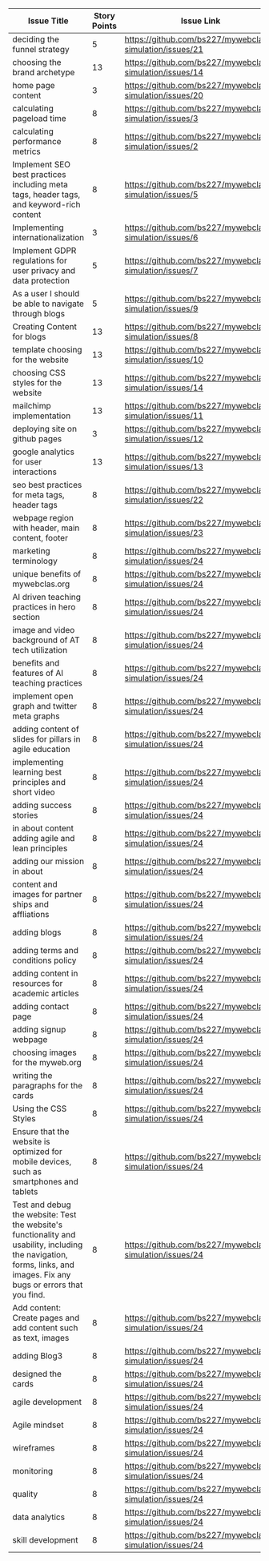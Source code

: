| Issue Title                                                                                                                                                           | Story Points | Issue Link                                               | Status | Assigned To | Assigned On | Completed On | Category | Status Notes |
|-----------------------------------------------------------------------------------------------------------------------------------------------------------------------|--------------|----------------------------------------------------------|--------|-------------|-------------|--------------|----------|--------------|
| deciding the funnel strategy                                                                                                                                          | 5            | https://github.com/bs227/mywebclass-simulation/issues/21 | new    | bhogeswari  | 2023-03-13  | 2023-03-14   | Feature  |              |
| choosing the brand archetype                                                                                                                                          | 13           | https://github.com/bs227/mywebclass-simulation/issues/14 | new    | navya       | 2023-03-13  | 2023-03-14   | Feature  |              |
| home page content                                                                                                                                                     | 3            | https://github.com/bs227/mywebclass-simulation/issues/20 | new    | sathvika    | 2023-03-13  | 2023-03-14   | Feature  |              |
| calculating pageload time                                                                                                                                             | 8            | https://github.com/bs227/mywebclass-simulation/issues/3  | new    | bhogeswari  | 2023-03-15  | 2023-03-16   | Feature  |              |
| calculating performance metrics                                                                                                                                       | 8            | https://github.com/bs227/mywebclass-simulation/issues/2  | new    | navya       | 2023-03-15  | 2023-03-16   | Feature  |              |
| Implement SEO best practices including meta tags, header tags, and keyword-rich content                                                                               | 8            | https://github.com/bs227/mywebclass-simulation/issues/5  | new    | sathvika    | 2023-03-15  | 2023-03-16   | Feature  |              |
| Implementing internationalization                                                                                                                                     | 3            | https://github.com/bs227/mywebclass-simulation/issues/6  | new    | bhogeswari  | 2023-03-17  | 2023-03-18   | Feature  |              |
| Implement GDPR regulations for user privacy and data protection                                                                                                       | 5            | https://github.com/bs227/mywebclass-simulation/issues/7  | new    | navya       | 2023-03-17  | 2023-03-18   | Feature  |              |
| As a user I should be able to navigate through blogs                                                                                                                  | 5            | https://github.com/bs227/mywebclass-simulation/issues/9  | new    | sathvika    | 2023-03-17  | 2023-03-18   | Feature  |              |
| Creating Content for blogs                                                                                                                                            | 13           | https://github.com/bs227/mywebclass-simulation/issues/8  | new    | bhogeswari  | 2023-03-19  | 2023-03-20   | Feature  |              |
| template choosing for the website                                                                                                                                     | 13           | https://github.com/bs227/mywebclass-simulation/issues/10 | new    | navya       | 2023-03-19  | 2023-03-20   | Feature  |              |
| choosing CSS styles for the website                                                                                                                                   | 13           | https://github.com/bs227/mywebclass-simulation/issues/14 | new    | sathvika    | 2023-03-19  | 2023-03-20   | Feature  |              |
| mailchimp implementation                                                                                                                                              | 13           | https://github.com/bs227/mywebclass-simulation/issues/11 | new    | bhogeswari  | 2023-03-21  | 2023-03-22   | Feature  |              |
| deploying site on github pages                                                                                                                                        | 3            | https://github.com/bs227/mywebclass-simulation/issues/12 | new    | navya       | 2023-03-21  | 2023-03-22   | Feature  |              |
| google analytics for user interactions                                                                                                                                | 13           | https://github.com/bs227/mywebclass-simulation/issues/13 | new    | sathvika    | 2023-03-21  | 2023-03-22   | Feature  |              |
| seo best practices for meta tags, header tags                                                                                                                         | 8            | https://github.com/bs227/mywebclass-simulation/issues/22 | new    | bhogeswari  | 2023-03-23  | 2023-03-24   | Feature  |              |
| webpage region with header, main content, footer                                                                                                                      | 8            | https://github.com/bs227/mywebclass-simulation/issues/23 | new    | navya       | 2023-03-23  | 2023-03-24   | Feature  |              |
| marketing terminology                                                                                                                                                 | 8            | https://github.com/bs227/mywebclass-simulation/issues/24 | new    | sathvika    | 2023-03-23  | 2023-03-24   | Feature  |              |
| unique benefits of mywebclas.org                                                                                                                                      | 8            | https://github.com/bs227/mywebclass-simulation/issues/24 | new    | sathvika    | 2023-03-23  | 2023-03-24   | Feature  |              |
| AI driven teaching practices in hero section                                                                                                                          | 8            | https://github.com/bs227/mywebclass-simulation/issues/24 | new    | sathvika    | 2023-03-23  | 2023-03-24   | Feature  |              |
| image and video background of AT tech utilization                                                                                                                     | 8            | https://github.com/bs227/mywebclass-simulation/issues/24 | new    | sathvika    | 2023-03-23  | 2023-03-24   | Feature  |              |
| benefits and features of AI teaching practices                                                                                                                        | 8            | https://github.com/bs227/mywebclass-simulation/issues/24 | new    | sathvika    | 2023-03-23  | 2023-03-24   | Feature  |              |
| implement open graph and twitter meta graphs                                                                                                                          | 8            | https://github.com/bs227/mywebclass-simulation/issues/24 | new    | sathvika    | 2023-03-23  | 2023-03-24   | Feature  |              |
| adding content of slides for pillars in agile education                                                                                                               | 8            | https://github.com/bs227/mywebclass-simulation/issues/24 | new    | sathvika    | 2023-03-23  | 2023-03-24   | Feature  |              |
| implementing learning best principles and short video                                                                                                                 | 8            | https://github.com/bs227/mywebclass-simulation/issues/24 | new    | sathvika    | 2023-03-23  | 2023-03-24   | Feature  |              |
| adding success stories                                                                                                                                                | 8            | https://github.com/bs227/mywebclass-simulation/issues/24 | new    | sathvika    | 2023-03-23  | 2023-03-24   | Feature  |              |
| in about content adding agile and lean principles                                                                                                                     | 8            | https://github.com/bs227/mywebclass-simulation/issues/24 | new    | sathvika    | 2023-03-23  | 2023-03-24   | Feature  |              |
| adding our mission in about                                                                                                                                           | 8            | https://github.com/bs227/mywebclass-simulation/issues/24 | new    | sathvika    | 2023-03-23  | 2023-03-24   | Feature  |              |
| content and images for partner ships and affliations                                                                                                                  | 8            | https://github.com/bs227/mywebclass-simulation/issues/24 | new    | sathvika    | 2023-03-23  | 2023-03-24   | Feature  |              |
| adding blogs                                                                                                                                                          | 8            | https://github.com/bs227/mywebclass-simulation/issues/24 | new    | sathvika    | 2023-03-23  | 2023-03-24   | Feature  |              |
| adding terms and conditions policy                                                                                                                                    | 8            | https://github.com/bs227/mywebclass-simulation/issues/24 | new    | sathvika    | 2023-03-23  | 2023-03-24   | Feature  |              |
| adding content in resources for academic articles                                                                                                                     | 8            | https://github.com/bs227/mywebclass-simulation/issues/24 | new    | sathvika    | 2023-03-23  | 2023-03-24   | Feature  |              |
| adding contact page                                                                                                                                                   | 8            | https://github.com/bs227/mywebclass-simulation/issues/24 | new    | sathvika    | 2023-03-23  | 2023-03-24   | Feature  |              |
| adding signup webpage                                                                                                                                                 | 8            | https://github.com/bs227/mywebclass-simulation/issues/24 | new    | sathvika    | 2023-03-23  | 2023-03-24   | Feature  |              |
| choosing images for the myweb.org                                                                                                                                     | 8            | https://github.com/bs227/mywebclass-simulation/issues/24 | new    | sathvika    | 2023-03-23  | 2023-03-24   | Feature  |              |
| writing the paragraphs for the cards                                                                                                                                  | 8            | https://github.com/bs227/mywebclass-simulation/issues/24 | new    | sathvika    | 2023-03-23  | 2023-03-24   | Feature  |              |
| Using the CSS Styles                                                                                                                                                  | 8            | https://github.com/bs227/mywebclass-simulation/issues/24 | new    | sathvika    | 2023-03-23  | 2023-03-24   | Feature  |              |
| Ensure that the website is optimized for mobile devices, such as smartphones and tablets                                                                              | 8            | https://github.com/bs227/mywebclass-simulation/issues/24 | new    | sathvika    | 2023-03-23  | 2023-03-24   | Feature  |              |
| Test and debug the website: Test the website's functionality and usability, including the navigation, forms, links, and images. Fix any bugs or errors that you find. | 8            | https://github.com/bs227/mywebclass-simulation/issues/24 | new    | sathvika    | 2023-03-23  | 2023-03-24   | Feature  |              |
| Add content: Create pages and add content such as text, images                                                                                                        | 8            | https://github.com/bs227/mywebclass-simulation/issues/24 | new    | sathvika    | 2023-03-23  | 2023-03-24   | Feature  |              |
| adding Blog3                                                                                                                                                          | 8            | https://github.com/bs227/mywebclass-simulation/issues/24 | new    | sathvika    | 2023-03-23  | 2023-03-24   | Feature  |              |
| designed the cards                                                                                                                                                    | 8            | https://github.com/bs227/mywebclass-simulation/issues/24 | new    | sathvika    | 2023-03-23  | 2023-03-24   | Feature  |              |
| agile development                                                                                                                                                     | 8            | https://github.com/bs227/mywebclass-simulation/issues/24 | new    | sathvika    | 2023-03-23  | 2023-03-24   | Feature  |              |
| Agile mindset                                                                                                                                                         | 8            | https://github.com/bs227/mywebclass-simulation/issues/24 | new    | sathvika    | 2023-03-23  | 2023-03-24   | Feature  |              |
| wireframes                                                                                                                                                            | 8            | https://github.com/bs227/mywebclass-simulation/issues/24 | new    | sathvika    | 2023-03-23  | 2023-03-24   | Feature  |              |
| monitoring                                                                                                                                                            | 8            | https://github.com/bs227/mywebclass-simulation/issues/24 | new    | sathvika    | 2023-03-23  | 2023-03-24   | Feature  |              |
| quality                                                                                                                                                               | 8            | https://github.com/bs227/mywebclass-simulation/issues/24 | new    | sathvika    | 2023-03-23  | 2023-03-24   | Feature  |              |
| data analytics                                                                                                                                                        | 8            | https://github.com/bs227/mywebclass-simulation/issues/24 | new    | sathvika    | 2023-03-23  | 2023-03-24   | Feature  |              |
 | skill development                                                                                                                                                     | 8            | https://github.com/bs227/mywebclass-simulation/issues/24 | new    | sathvika    | 2023-03-23  | 2023-03-24   | Feature  |              |

